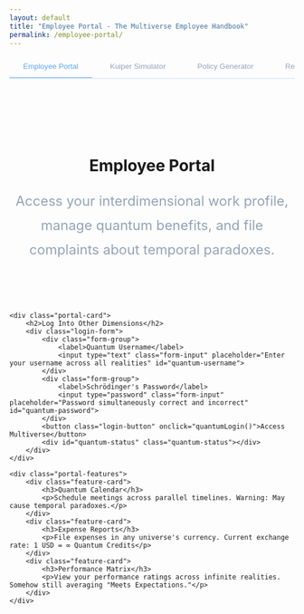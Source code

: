 ```yaml
---
layout: default
title: "Employee Portal - The Multiverse Employee Handbook"
permalink: /employee-portal/
---
```


<style>
.portal-header {
  text-align: center;
  padding: 4rem 0 2rem;
}

.portal-intro {
  max-width: 800px;
  margin: 1.5rem auto;
  color: #94a3b8;
  font-size: 1.5rem;
  line-height: 1.8;
}

.tab-container {
  max-width: 1000px;
  margin: 2rem auto;
}

.tab-list {
  display: flex;
  gap: 0.5rem;
  border-bottom: 2px solid rgba(96, 165, 250, 0.2);
  padding-bottom: 1px;
  margin-bottom: 2rem;
  overflow-x: auto;
}

.tab-button {
  padding: 0.75rem 1.5rem;
  background: transparent;
  border: none;
  color: #94a3b8;
  cursor: pointer;
  border-bottom: 2px solid transparent;
  margin-bottom: -2px;
  white-space: nowrap;
  transition: all 0.3s ease;
}

.tab-button:hover {
  color: #60a5fa;
}

.tab-button.active {
  color: #60a5fa;
  border-bottom-color: #60a5fa;
}

.portal-card {
  background: rgba(30, 41, 59, 0.5);
  padding: 2rem;
  border-radius: 0.5rem;
  backdrop-filter: blur(10px);
  margin-bottom: 2rem;
}

.login-form {
  max-width: 400px;
  margin: 2rem auto;
}

.form-group {
  margin-bottom: 1.5rem;
}

.form-group label {
  display: block;
  margin-bottom: 0.5rem;
  color: #94a3b8;
}

.form-input {
  width: 100%;
  padding: 0.75rem;
  background: rgba(15, 23, 42, 0.5);
  border: 1px solid rgba(96, 165, 250, 0.2);
  border-radius: 0.25rem;
  color: white;
  transition: all 0.3s ease;
}

.form-input:focus {
  outline: none;
  border-color: #60a5fa;
  box-shadow: 0 0 0 2px rgba(96, 165, 250, 0.2);
}

.login-button {
  width: 100%;
  padding: 0.75rem;
  background: #2563eb;
  color: white;
  border: none;
  border-radius: 0.25rem;
  cursor: pointer;
  transition: all 0.3s ease;
}

.login-button:hover {
  background: #1d4ed8;
}

.quantum-status {
  text-align: center;
  padding: 1rem;
  margin-top: 1rem;
  border-radius: 0.25rem;
  background: rgba(96, 165, 250, 0.1);
  display: none;
}

.portal-features {
  display: grid;
  grid-template-columns: repeat(auto-fit, minmax(250px, 1fr));
  gap: 2rem;
  margin: 2rem 0;
}

.feature-card {
  background: rgba(30, 41, 59, 0.3);
  padding: 1.5rem;
  border-radius: 0.5rem;
  border: 1px solid rgba(96, 165, 250, 0.2);
  transition: all 0.3s ease;
}

.feature-card:hover {
  transform: translateY(-5px);
  border-color: #60a5fa;
}

@media (max-width: 768px) {
  .tab-list {
    flex-wrap: wrap;
  }

  .tab-button {
    flex: 1 1 auto;
    text-align: center;
  }
}
</style>

<div class="background-container">
    <div class="background-overlay"></div>
</div>

<div class="tab-list">
    <button class="tab-button active" onclick="window.location.href='/employee-portal'">Employee Portal</button>
    <button class="tab-button" onclick="window.location.href='/employee-kuiper-simulator'">Kuiper Simulator</button>
    <button class="tab-button" onclick="window.location.href='/employee-corporate-policy-generator'">Policy Generator</button>
    <button class="tab-button" onclick="window.location.href='/employee-reality-status'">Reality Check Status</button>
    <button class="tab-button" onclick="window.location.href='/employee-jobs'">Interdimensional Job Board</button>    
</div>

<div class="portal-header">
    <h1>Employee Portal</h1>
    <p class="portal-intro">Access your interdimensional work profile, manage quantum benefits, and file complaints about temporal paradoxes.</p>
</div>

<div class="tab-container">

    <div class="portal-card">
        <h2>Log Into Other Dimensions</h2>
        <div class="login-form">
            <div class="form-group">
                <label>Quantum Username</label>
                <input type="text" class="form-input" placeholder="Enter your username across all realities" id="quantum-username">
            </div>
            <div class="form-group">
                <label>Schrödinger's Password</label>
                <input type="password" class="form-input" placeholder="Password simultaneously correct and incorrect" id="quantum-password">
            </div>
            <button class="login-button" onclick="quantumLogin()">Access Multiverse</button>
            <div id="quantum-status" class="quantum-status"></div>
        </div>
    </div>

    <div class="portal-features">
        <div class="feature-card">
            <h3>Quantum Calendar</h3>
            <p>Schedule meetings across parallel timelines. Warning: May cause temporal paradoxes.</p>
        </div>
        <div class="feature-card">
            <h3>Expense Reports</h3>
            <p>File expenses in any universe's currency. Current exchange rate: 1 USD = ∞ Quantum Credits</p>
        </div>
        <div class="feature-card">
            <h3>Performance Matrix</h3>
            <p>View your performance ratings across infinite realities. Somehow still averaging "Meets Expectations."</p>
        </div>
    </div>
</div>

<div id="quantum-field" class="quantum-field"></div>

<script>
function quantumLogin() {
    const username = document.getElementById('quantum-username').value;
    const password = document.getElementById('quantum-password').value;
    const status = document.getElementById('quantum-status');

    const responses = [
        "Login attempt collapsed the quantum waveform. Please try again in another universe.",
        "Access granted in Universe B-172. Unfortunately, you're in Universe C-394.",
        "Password correct and incorrect simultaneously. Schrödinger would be proud.",
        "Error: Your alternate self is already logged in and doing a much better job.",
        "Authentication successful! But your security clearance doesn't exist until next Tuesday."
    ];

    status.style.display = 'block';
    status.textContent = responses[Math.floor(Math.random() * responses.length)];

    // Create quantum uncertainty effect
    status.style.opacity = 0;
    setTimeout(() => {
        status.style.opacity = 1;
    }, 100);
}
</script>
